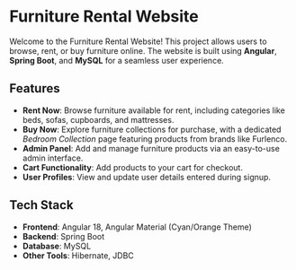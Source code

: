 # Furniture Rental Website

Welcome to the Furniture Rental Website! This project allows users to browse, rent, or buy furniture online. The website is built using **Angular**, **Spring Boot**, and **MySQL** for a seamless user experience.

## Features

- **Rent Now**: Browse furniture available for rent, including categories like beds, sofas, cupboards, and mattresses.
- **Buy Now**: Explore furniture collections for purchase, with a dedicated *Bedroom Collection* page featuring products from brands like Furlenco.
- **Admin Panel**: Add and manage furniture products via an easy-to-use admin interface.
- **Cart Functionality**: Add products to your cart for checkout.
- **User Profiles**: View and update user details entered during signup.

## Tech Stack

- **Frontend**: Angular 18, Angular Material (Cyan/Orange Theme)
- **Backend**: Spring Boot
- **Database**: MySQL
- **Other Tools**: Hibernate, JDBC

